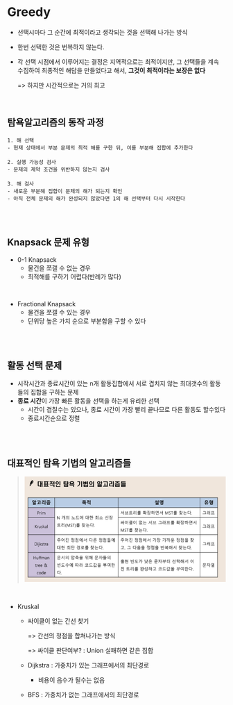 # Greedy

- 선택시마다 그 순간에 최적이라고 생각되는 것을 선택해 나가는 방식

- 한번 선택한 것은 번복하지 않는다.

- 각 선택 시점에서 이루어지는 결정은 지역적으로는 최적이지만, 그 선택들을 계속 수집하여 최종적인 해답을 만들었다고 해서, **그것이 최적이라는 보장은 없다**

  => 하지만 시간적으로는 거의 최고

<br>

## 탐욕알고리즘의 동작 과정

```markdo
1. 해 선택
- 현재 상태에서 부분 문제의 최적 해를 구한 뒤, 이를 부분해 집합에 추가한다

2. 실행 가능성 검사
- 문제의 제약 조건을 위반하지 않는지 검사

3. 해 검사
- 새로운 부분해 집합이 문제의 해가 되는지 확인
- 아직 전체 문제의 해가 완성되지 않았다면 1의 해 선택부터 다시 시작한다
```

<br>

<br>

## Knapsack 문제 유형

- 0-1 Knapsack
  - 물건을 쪼갤 수 없는 경우
  - 최적해를 구하기 어렵다(반례가 많다)

<br>

- Fractional Knapsack
  - 물건을 쪼갤 수 있는 경우
  - 단위당 높은 가치 순으로 부분합을 구할 수 있다

<br>

<br>

## 활동 선택 문제

- 시작시간과 종료시간이 있는 n개 활동집합에서 서로 겹치지 않는 최대갯수의 활동들의 집합을 구하는 문제
- **종료 시간**이 가장 빠른 활동을 선택을 하는게 유리한 선택
  - 시간이 겹칠수는 있으나, 종료 시간이 가장 빨리 끝나므로 다른 활동도 할수있다
  - 종료시간순으로 정렬

<br>

<br>

## 대표적인 탐욕 기법의 알고리즘들

> ![image-20200220144840810](images/image-20200220144840810.png)

<br>

- Kruskal 

  - 싸이클이 없는 간선 찾기

    => 간선의 정점을 합쳐나가는 방식

    => 싸이클 판단여부? : Union 실패하면 같은 집합

  - Dijkstra : 가중치가 있는 그래프에서의 최단경로

    - 비용이 음수가 될수는 없음

  - BFS : 가중치가 없는 그래프에서의 최단경로